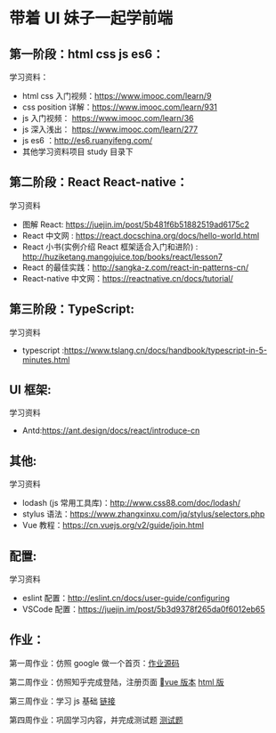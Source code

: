 # 带着 UI 妹子一起学前端

## 第一阶段：html css js es6：

学习资料：

- html css 入门视频：https://www.imooc.com/learn/9
- css position 详解：https://www.imooc.com/learn/931
- js 入门视频： https://www.imooc.com/learn/36
- js 深入浅出： https://www.imooc.com/learn/277
- js es6 ：http://es6.ruanyifeng.com/
- 其他学习资料项目 study 目录下

## 第二阶段：React React-native：

学习资料

- 图解 React: https://juejin.im/post/5b481f6b51882519ad6175c2
- React 中文网 : https://react.docschina.org/docs/hello-world.html
- React 小书(实例介绍 React 框架适合入门和进阶) : http://huziketang.mangojuice.top/books/react/lesson7
- React 的最佳实践：http://sangka-z.com/react-in-patterns-cn/
- React-native 中文网：https://reactnative.cn/docs/tutorial/

## 第三阶段：TypeScript:

学习资料

- typescript :https://www.tslang.cn/docs/handbook/typescript-in-5-minutes.html

## UI 框架:

学习资料

- Antd:https://ant.design/docs/react/introduce-cn

## 其他:

学习资料

- lodash (js 常用工具库)：http://www.css88.com/doc/lodash/
- stylus 语法：https://www.zhangxinxu.com/jq/stylus/selectors.php
- Vue 教程：https://cn.vuejs.org/v2/guide/join.html

## 配置:

学习资料

- eslint 配置：http://eslint.cn/docs/user-guide/configuring
- VSCode 配置：https://juejin.im/post/5b3d9378f265da0f6012eb65

## 作业：

第一周作业：仿照 google 做一个首页：[作业源码](https://github.com/Pillar-Zhang/Teaching-ui-frontend/tree/master/app/src/google)

第二周作业：仿照知乎完成登陆，注册页面 [vue 版本](https://github.com/Pillar-Zhang/vue-zhihu-index) [html 版](https://github.com/Pillar-Zhang/Teaching-ui-frontend/tree/master/app/src/zhihu)

第三周作业：学习 js 基础 [链接](https://github.com/Pillar-Zhang/Teaching-ui-frontend/tree/master/study)

第四周作业：巩固学习内容，并完成测试题 [测试题](https://github.com/Pillar-Zhang/Teaching-ui-frontend/tree/master/app/src/test)
